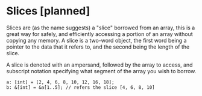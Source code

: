 # Slices [planned]

Slices are (as the name suggests) a "slice" borrowed from an array, this is a
great way for safely, and efficiently accessing a portion of an array without
copying any memory. A slice is a two-word object, the first word being a
pointer to the data that it refers to, and the second being the length of
the slice.

A slice is denoted with an ampersand, followed by the array to access, and
subscript notation specifying what segment of the array you wish to borrow.

```
a: [int] = [2, 4, 6, 8, 10, 12, 16, 18];
b: &[int] = &a[1..5]; // refers the slice [4, 6, 8, 10]
```